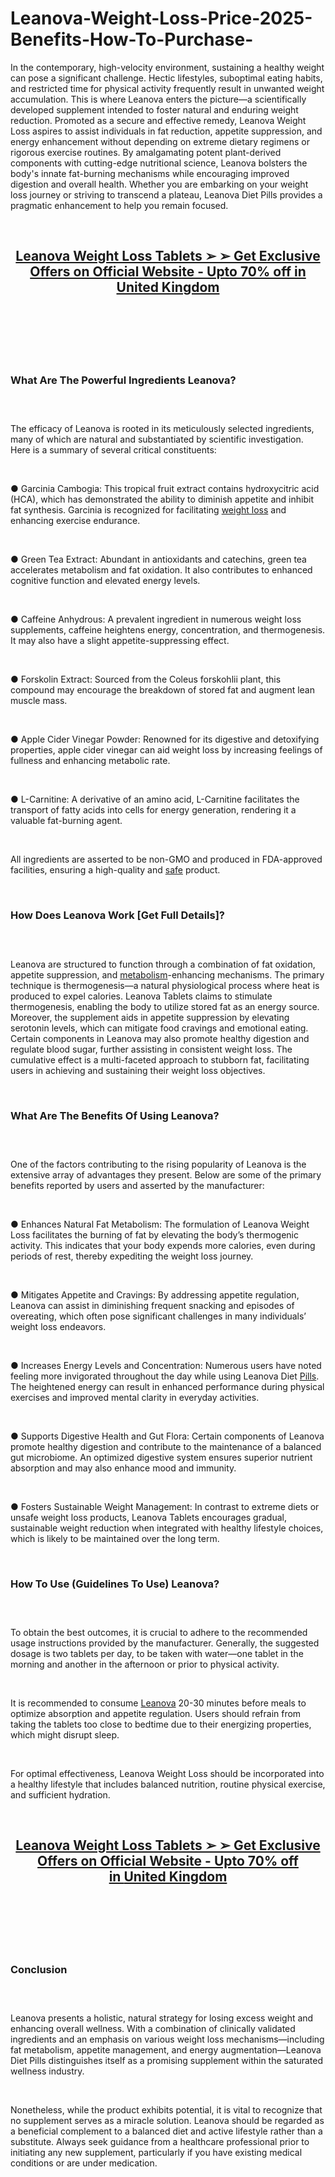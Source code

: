 # Leanova-Weight-Loss-Price-2025-Benefits-How-To-Purchase-

<p>In the contemporary, high-velocity environment, sustaining a healthy weight can pose a significant challenge. Hectic lifestyles, suboptimal eating habits, and restricted time for physical activity frequently result in unwanted weight accumulation. This is where Leanova enters the picture&mdash;a scientifically developed supplement intended to foster natural and enduring weight reduction. Promoted as a secure and effective remedy, Leanova Weight Loss aspires to assist individuals in fat reduction, appetite suppression, and energy enhancement without depending on extreme dietary regimens or rigorous exercise routines. By amalgamating potent plant-derived components with cutting-edge nutritional science, Leanova bolsters the body's innate fat-burning mechanisms while encouraging improved digestion and overall health. Whether you are embarking on your weight loss journey or striving to transcend a plateau, Leanova Diet Pills provides a pragmatic enhancement to help you remain focused.</p>
<p>&nbsp;</p>
<h2 align="CENTER"><a href="https://academly.org/recommends/leanova/"><strong>Leanova Weight Loss Tablets ➢ ➢ Get Exclusive Offers on Official Website - Upto 70% off in United Kingdom</strong></a></h2>
<h2>&nbsp;</h2>
<p><a href="https://academly.org/recommends/leanova/"><img src="https://storage.penzu.com/g/JnjgJCT7HECvNhzS" alt="" /></a></p>
<p>&nbsp;</p>
<h3><strong>What Are The Powerful Ingredients Leanova?</strong></h3>
<h3>&nbsp;</h3>
<p>The efficacy of Leanova is rooted in its meticulously selected ingredients, many of which are natural and substantiated by scientific investigation. Here is a summary of several critical constituents:</p>
<p>&nbsp;</p>
<p>● Garcinia Cambogia: This tropical fruit extract contains hydroxycitric acid (HCA), which has demonstrated the ability to diminish appetite and inhibit fat synthesis. Garcinia is recognized for facilitating&nbsp;<a href="https://leanovadiet.de/">weight loss</a>&nbsp;and enhancing exercise endurance.</p>
<p>&nbsp;</p>
<p>● Green Tea Extract: Abundant in antioxidants and catechins, green tea accelerates metabolism and fat oxidation. It also contributes to enhanced cognitive function and elevated energy levels.</p>
<p>&nbsp;</p>
<p>● Caffeine Anhydrous: A prevalent ingredient in numerous weight loss supplements, caffeine heightens energy, concentration, and thermogenesis. It may also have a slight appetite-suppressing effect.</p>
<p>&nbsp;</p>
<p>● Forskolin Extract: Sourced from the Coleus forskohlii plant, this compound may encourage the breakdown of stored fat and augment lean muscle mass.</p>
<p>&nbsp;</p>
<p>● Apple Cider Vinegar Powder: Renowned for its digestive and detoxifying properties, apple cider vinegar can aid weight loss by increasing feelings of fullness and enhancing metabolic rate.</p>
<p>&nbsp;</p>
<p>● L-Carnitine: A derivative of an amino acid, L-Carnitine facilitates the transport of fatty acids into cells for energy generation, rendering it a valuable fat-burning agent.</p>
<p>&nbsp;</p>
<p>All ingredients are asserted to be non-GMO and produced in FDA-approved facilities, ensuring a high-quality and&nbsp;<a href="https://trimologydiet.com/">safe</a>&nbsp;product.</p>
<p>&nbsp;</p>
<h3><strong>How Does Leanova Work [Get Full Details]?</strong></h3>
<h3>&nbsp;</h3>
<p>Leanova are structured to function through a combination of fat oxidation, appetite suppression, and&nbsp;<a href="https://ketoniccapsules.de/">metabolism</a>-enhancing mechanisms. The primary technique is thermogenesis&mdash;a natural physiological process where heat is produced to expel calories. Leanova Tablets claims to stimulate thermogenesis, enabling the body to utilize stored fat as an energy source. Moreover, the supplement aids in appetite suppression by elevating serotonin levels, which can mitigate food cravings and emotional eating. Certain components in Leanova may also promote healthy digestion and regulate blood sugar, further assisting in consistent weight loss. The cumulative effect is a multi-faceted approach to stubborn fat, facilitating users in achieving and sustaining their weight loss objectives.</p>
<p>&nbsp;</p>
<h3><strong>What Are The Benefits Of Using Leanova?</strong></h3>
<h3>&nbsp;</h3>
<p>One of the factors contributing to the rising popularity of Leanova is the extensive array of advantages they present. Below are some of the primary benefits reported by users and asserted by the manufacturer:</p>
<p>&nbsp;</p>
<p>● Enhances Natural Fat Metabolism: The formulation of Leanova Weight Loss facilitates the burning of fat by elevating the body&rsquo;s thermogenic activity. This indicates that your body expends more calories, even during periods of rest, thereby expediting the weight loss journey.</p>
<p>&nbsp;</p>
<p>● Mitigates Appetite and Cravings: By addressing appetite regulation, Leanova can assist in diminishing frequent snacking and episodes of overeating, which often pose significant challenges in many individuals&rsquo; weight loss endeavors.</p>
<p>&nbsp;</p>
<p>● Increases Energy Levels and Concentration: Numerous users have noted feeling more invigorated throughout the day while using Leanova Diet&nbsp;<a href="https://ketoniccapsules.com/">Pills</a>. The heightened energy can result in enhanced performance during physical exercises and improved mental clarity in everyday activities.</p>
<p>&nbsp;</p>
<p>● Supports Digestive Health and Gut Flora: Certain components of Leanova promote healthy digestion and contribute to the maintenance of a balanced gut microbiome. An optimized digestive system ensures superior nutrient absorption and may also enhance mood and immunity.</p>
<p>&nbsp;</p>
<p>● Fosters Sustainable Weight Management: In contrast to extreme diets or unsafe weight loss products, Leanova Tablets encourages gradual, sustainable weight reduction when integrated with healthy lifestyle choices, which is likely to be maintained over the long term.</p>
<p>&nbsp;</p>
<h3><strong>How To Use (Guidelines To Use) Leanova?</strong></h3>
<h3>&nbsp;</h3>
<p>To obtain the best outcomes, it is crucial to adhere to the recommended usage instructions provided by the manufacturer. Generally, the suggested dosage is two tablets per day, to be taken with water&mdash;one tablet in the morning and another in the afternoon or prior to physical activity.</p>
<p>&nbsp;</p>
<p>It is recommended to consume&nbsp;<a href="https://leanovacapsules.co.uk/">Leanova</a>&nbsp;20-30 minutes before meals to optimize absorption and appetite regulation. Users should refrain from taking the tablets too close to bedtime due to their energizing properties, which might disrupt sleep.</p>
<p>&nbsp;</p>
<p>For optimal effectiveness, Leanova Weight Loss should be incorporated into a healthy lifestyle that includes balanced nutrition, routine physical exercise, and sufficient hydration.</p>
<p>&nbsp;</p>
<h2 align="CENTER"><strong><a href="https://academly.org/recommends/leanova/">Leanova Weight Loss Tablets ➢ ➢ Get Exclusive Offers on Official Website - Upto 70% off in&nbsp;</a><a href="https://academly.org/recommends/leanova/">United Kingdom</a></strong></h2>
<h2>&nbsp;</h2>
<p><a href="https://academly.org/recommends/leanova/"><img src="https://storage.penzu.com/g/rVXF6quckj1pZPtQ" alt="" /></a></p>
<p>&nbsp;</p>
<h3><strong>Conclusion</strong></h3>
<h3>&nbsp;</h3>
<p>Leanova presents a holistic, natural strategy for losing excess weight and enhancing overall wellness. With a combination of clinically validated ingredients and an emphasis on various weight loss mechanisms&mdash;including fat metabolism, appetite management, and energy augmentation&mdash;Leanova Diet Pills distinguishes itself as a promising supplement within the saturated wellness industry.</p>
<p>&nbsp;</p>
<p>Nonetheless, while the product exhibits potential, it is vital to recognize that no supplement serves as a miracle solution. Leanova should be regarded as a beneficial complement to a balanced diet and active lifestyle rather than a substitute. Always seek guidance from a healthcare professional prior to initiating any new supplement, particularly if you have existing medical conditions or are under medication.</p>
